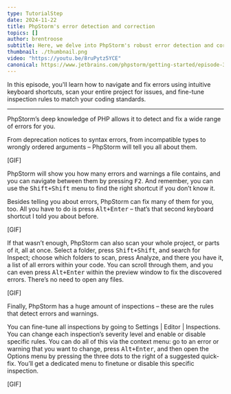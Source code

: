 ```yaml
---
type: TutorialStep
date: 2024-11-22
title: PhpStorm's error detection and correction
topics: []
author: brentroose
subtitle: Here, we delve into PhpStorm's robust error detection and correction capabilities.
thumbnail: ./thumbnail.png
video: "https://youtu.be/8ruPytz5YCE"
canonical: https://www.jetbrains.com/phpstorm/getting-started/episode-3/
---
```


In this episode, you'll learn how to navigate and fix errors using intuitive keyboard shortcuts, scan your entire project for issues, and fine-tune inspection rules to match your coding standards.

---

PhpStorm’s deep knowledge of PHP allows it to detect and fix a wide range of errors for you.

From deprecation notices to syntax errors, from incompatible types to wrongly ordered arguments – PhpStorm will tell you all about them.

[GIF]

PhpStorm will show you how many errors and warnings a file contains, and you can navigate between them by pressing <kbd>F2</kbd>. And remember, you can use the <kbd>Shift+Shift</kbd> menu to find the right shortcut if you don’t know it.

Besides telling you about errors, PhpStorm can fix many of them for you, too. All you have to do is press <kbd>Alt+Enter</kbd> – that’s that second keyboard shortcut I told you about before.

[GIF]

If that wasn’t enough, PhpStorm can also scan your whole project, or parts of it, all at once. Select a folder, press <kbd>Shift+Shift</kbd>, and search for Inspect; choose which folders to scan, press Analyze, and there you have it, a list of all errors within your code. You can scroll through them, and you can even press <kbd>Alt+Enter</kbd> within the preview window to fix the discovered errors. There’s no need to open any files.

[GIF]

Finally, PhpStorm has a huge amount of inspections – these are the rules that detect errors and warnings.

You can fine-tune all inspections by going to Settings | Editor | Inspections. You can change each inspection’s severity level and enable or disable specific rules. You can do all of this via the context menu: go to an error or warning that you want to change, press <kbd>Alt+Enter</kbd>, and then open the Options menu by pressing the three dots to the right of a suggested quick-fix. You’ll get a dedicated menu to finetune or disable this specific inspection.

[GIF]

